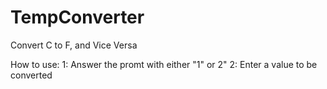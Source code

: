 # TempConverter
Convert C to F, and Vice Versa

How to use:
	1: Answer the promt with either "1" or 2"
	2: Enter a value to be converted
